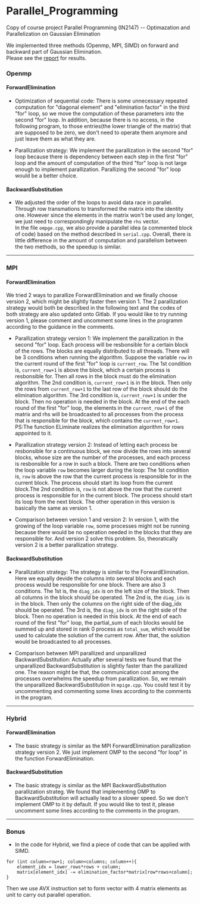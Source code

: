 # Parallel_Programming
Copy of course project Parallel Programming (IN2147) -- Optimazation and Parallelization on Gaussian Elimination

We implemented three methods (Openmp, MPI, SIMD) on forward and backward part of Gaussian Elimination.  
Please see the [report](/documentation/PPSS21_final_project.pdf) for results.


### Openmp  
#### ForwardElimination

- Optimization of sequential code: There is some unnecessary repeated computation for "diagonal element" and "elimination factor" in the third "for" loop, so we move the computation of these parameters into the second "for" loop. In addition, because there is no access, in the following program, to those entries(the lower triangle of the matrix) that are supposed to be zero, we don't need to operate them anymore and just leave them as what they are.

- Parallization strategy: We implement the parallization in the second "for" loop because there is dependency between each step in the first "for" loop and the amount of computation of the third "for" loop is not large enough to implement parallization. Parallizing the second "for" loop would be a better choice. 

#### BackwardSubstitution

- We adjusted the order of the loops to avoid data race in parallel. Through row transmations to transformed the matrix into the identity one. However since the elements in the matrix won't be used any longer, we just need to correspondingly manipulate the `rhs` vector.  
In the file `ompge.cpp`, we also provide a parallel idea (a commented block of code) based on the method described in `serial.cpp`. Overall, there is little difference in the amount of computation and parallelism between the two methods, so the speedup is similar.
---

### MPI
#### ForwardElimination

We tried 2 ways to parallize ForwardElimination and we finally choose version 2, which might be slightly faster then version 1. The 2 parallization strategy would both be described in the following text and the codes of both strategy are also updated onto Gitlab. If you would like to try running version 1, please comment and uncomment some lines in the programm according to the guidance in the comments.

- Parallization strategy version 1: We implement the parallization in the second "for" loop. Each process will be resbonsible for a certain block of the rows. The blocks are equally distributed to all threads. There will be 3 conditions when running the algorithm. Suppose the variable `row` in the current round of the first "for" loop is `current_row`. The 1st condition is, `current_row+1` is above the block, which a certain process is resbonsible for. Then all rows in the block must do the elimination algorithm. The 2nd condition is, `current_row+1` is in the block. Then only the rows from `current_row+1` to the last row of the block should do the elimination algorithm. The 3rd condition is, `current_row+1` is under the block. Then no operation is needed in the block. At the end of the each round of the first "for" loop, the elements in the `current_row+1` of the matrix and rhs will be broadcasted to all processes from the process that is responsible for the block, which contains the `current_row+1`.
PS:The function ELiminate realizes the elimination algorithm for rows appointed to it.

- Parallization strategy version 2: Instead of letting each process be resbonsible for a continuous block, we now divide the rows into several blocks, whose size are the number of the processes, and each process is resbonsible for a row in such a block. There are two conditions when the loop variable `row` becomes larger during the loop: The 1st condition is, `row` is above the row that the current process is responsible for in the current block. The process should start its loop from the current block.The 2nd condition is, `row` is not above the row that the current process is responsible for in the current block. The process should start its loop from the next block. The other operation in this version is basically the same as version 1.

- Comparison between version 1 and version 2: In version 1, with the growing of the loop variable `row`, some processes might not be running because there would be no operation needed in the blocks that they are responsible for. And version 2 solve this problem. So, theoratically version 2 is a better parallization strategy.

#### BackwardSubstitution

- Parallization strategy: The strategy is similar to the ForwardElimination. Here we equally devide the columns into several blocks and each process would be responsible for one block. There are also 3 conditions. The 1st is, the `diag_idx` is on the left size of the block. Then all columns in the block should be operated. The 2nd is, the `diag_idx` is in the block. Then only the columns on the right side of the diag_idx should be operated. The 3rd is, the `diag_idx` is on the right side of the block. Then no operation is needed in this block. At the end of each round of the first "for" loop, the partial_sum of each blocks would be summed up and stored in rank 0 process as `total_sum`, which would be used to calculate the solution of the current row. After that, the solution would be broadcasted to all processes.

- Comparison between MPI parallized and unparallized BackwardSubstitution: Actually after several tests we found that the unparallized BackwardSubstitution is slightly faster than the parallized one. The reason might be that, the communication cost among the processes overwhelms the speedup from parallization. So, we remain the unparallized BackwardSubstitution in `mpige.cpp`. You could test it by uncommenting and commenting some lines according to the comments in the program.
---
### Hybrid

#### ForwardElimination

- The basic strategy is similar as the MPI ForwardElimination parallization strategy version 2. We just implement OMP to the second "for loop" in the function ForwardElimination.

#### BackwardSubstitution

- The basic strategy is similar as the MPI BackwardSubstitution parallization strateg. We found that implementing OMP to BackwardSubstitution will actually lead to a slower speed. So we don't implement OMP to it by default. If you would like to test it, please uncomment some lines according to the comments in the program.
---

### Bonus

- In the code for Hybrid, we find a piece of code that can be applied with SIMD.
```
for (int column=row+1; column<columns; column++){
    element_idx = lower_rows*rows + column;
    matrix[element_idx] -= elimination_factor*matrix[row*rows+column];
}
```
Then we use AVX instruction set to form vector with 4 matrix elements as unit to carry out parallel operation.

